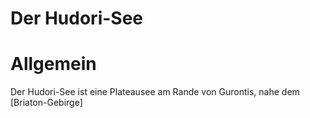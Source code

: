 # Der Hudori-See

# Allgemein

Der Hudori-See ist eine Plateausee am Rande von Gurontis, nahe dem [Briaton-Gebirge]